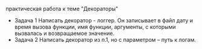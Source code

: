 практическая работа к теме "Декораторы"
* Задача 1 Написать декоратор - логгер. Он записывает в файл дату и время вызова функции, имя функции, аргументы, с которыми вызвалась и возвращаемое значение.
* Задача 2 Написать декоратор из п.1, но с параметром – путь к логам.
